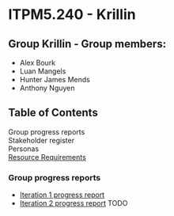 # ITPM5.240 - Krillin

## Group Krillin - Group members:

* Alex Bourk
* Luan Mangels
* Hunter James Mends
* Anthony Nguyen


## Table of Contents
Group progress reports\
Stakeholder register\
Personas\
[Resource Requirements](https://github.com/AlexJohnBourk/ITPM5.240-Krillin/blob/main/Iteration%202/Resource%20Requirements.xlsx)

### Group progress reports
* [Iteration 1 progress report](https://github.com/AlexJohnBourk/ITPM5.240-Krillin/blob/main/Iteration%201/Progress%20Report%201%20-%20Krillin.docx)
* [Iteration 2 progress report](https://github.com/AlexJohnBourk/ITPM5.240-Krillin/tree/main/Iteration%202) TODO

